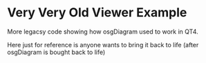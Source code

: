 Very Very Old Viewer Example
============================

More legacsy code showing how osgDiagram used to work in QT4.

Here just for reference is anyone wants to bring it back to life (after osgDiagram is bought back to life)
